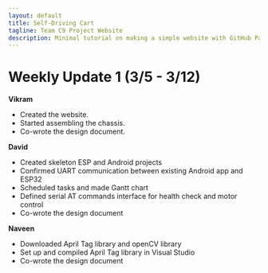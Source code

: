 ```yaml
---
layout: default
title: Self-Driving Cart
tagline: Team C9 Project Website
description: Minimal tutorial on making a simple website with GitHub Pages
---
```


# Weekly Update 1 (3/5 - 3/12)

**Vikram**

+ Created the website.
+ Started assembling the chassis.
+ Co-wrote the design document.

**David**

+ Created skeleton ESP and Android projects
+ Confirmed UART communication between existing Android app and ESP32
+ Scheduled tasks and made Gantt chart
+ Defined serial AT commands interface for health check and motor control
+ Co-wrote the design document

**Naveen**

+ Downloaded April Tag library and openCV library
+ Set up and compiled April Tag library in Visual Studio
+ Co-wrote the design document
